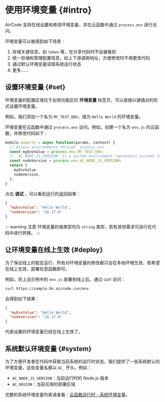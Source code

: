 # 使用环境变量 {#intro}

AirCode 支持在线设置和修改环境变量，并在云函数中通过 `process.env` 进行访问。

环境变量可以被用到如下场景：
1. 存储关键信息，如 `token` 等，在分享代码时不会被看到
2. 统一存储和管理配置信息，如上下游调用地址，方便修改时不用更改代码
3. 通过默认环境变量读取系统运行状态
4. 更多……

## 设置环境变量 {#set}

环境变量的配置区域位于右侧功能区的 **环境变量** 标签页，可以直接以键值对的形式设置环境变量。

例如，我们添加一个名为 `MY_TEST_ENV`，值为 `Hello World` 的环境变量。

环境变量在云函数中通过 `process.env` 访问。例如，创建一个名为 `env.js` 的云函数，并修改代码如下：

```js
module.exports = async function(params, context) {
  // Access environments through `process.env`
  const myEnvValue = process.env.MY_TEST_ENV;
  // `AC_NODE_JS_VERSION` is a system environment represents current runtime's Node.js version
  const nodeVersion = process.env.AC_NODE_JS_VERSION;
  return {
    myEnvValue,
    nodeVersion,
  };
}
```

点击 **调试** ，可以看到运行的返回结果：

```json
{
  "myEnvValue": "Hello World",
  "nodeVersion": "16.17.0"
}
```

::: warning 注意
环境变量的值类型均为 `string` 类型，若有其他需求可自行在代码中进行转换。
:::

## 让环境变量在线上生效 {#deploy}

为了保证线上的稳定运行，所有对环境变量的修改都只会在本地环境生效，若希望在线上生效，部署任意函数即可。

例如，将上述示例中的 `env.js` 部署到线上后，通过 curl 访问：

```sh
curl https://sample.hk.aircode.run/env
```

会得到如下结果：

```json
{
  "myEnvValue": "Hello World",
  "nodeVersion": "16.17.0"
}
```

代表设置的环境变量已经在线上生效了。

## 系统默认环境变量 {#system}

为了方便开发者在代码中获取当前系统的运行时状态，我们提供了一些系统默认的环境变量，这些变量名都以 `AC_` 开头。例如：

- `AC_NODE_JS_VERSION`：当前运行时的 Node.js 版本
- `AC_REGION`：当前应用的部署区域

完整的系统环境变量列表请查看：[云函数运行时 - 系统环境变量](/reference/server/functions-runtime.html#system-environments)。
